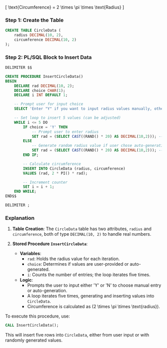 
\[
\text{Circumference} = 2 \times \pi \times \text{Radius}
\]



### Step 1: Create the Table

```sql
CREATE TABLE CircleData (
    radius DECIMAL(10, 2),
    circumference DECIMAL(10, 2)
);
```

### Step 2: PL/SQL Block to Insert Data

```sql
DELIMITER $$

CREATE PROCEDURE InsertCircleData()
BEGIN
    DECLARE rad DECIMAL(10, 2);
    DECLARE choice CHAR(1);
    DECLARE i INT DEFAULT 1;

    -- Prompt user for input choice
    SELECT 'Enter "Y" if you want to input radius values manually, otherwise "N" to auto-generate values:' INTO choice;

    -- Set loop to insert 5 values (can be adjusted)
    WHILE i <= 5 DO
        IF choice = 'Y' THEN
            -- Prompt user to enter radius
            SET rad = (SELECT CAST((RAND() * 20) AS DECIMAL(10,2))); -- Random value between 0 and 20
        ELSE
            -- Generate random radius value if user chose auto-generation
            SET rad = (SELECT CAST((RAND() * 20) AS DECIMAL(10,2))); -- Random value between 0 and 20
        END IF;

        -- Calculate circumference
        INSERT INTO CircleData (radius, circumference) 
        VALUES (rad, 2 * PI() * rad);

        -- Increment counter
        SET i = i + 1;
    END WHILE;
END$$

DELIMITER ;
```

### Explanation

1. **Table Creation**: The `CircleData` table has two attributes, `radius` and `circumference`, both of type `DECIMAL(10, 2)` to handle real numbers.

2. **Stored Procedure `InsertCircleData`**:
    - **Variables**:
        - `rad`: Holds the radius value for each iteration.
        - `choice`: Determines if values are user-provided or auto-generated.
        - `i`: Counts the number of entries; the loop iterates five times.
    - **Logic**:
        - Prompts the user to input either 'Y' or 'N' to choose manual entry or auto-generation.
        - A loop iterates five times, generating and inserting values into `CircleData`.
        - Circumference is calculated as \(2 \times \pi \times \text{radius}\).
  
To execute this procedure, use:

```sql
CALL InsertCircleData();
```

This will insert five rows into `CircleData`, either from user input or with randomly generated values.
